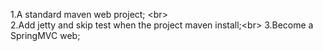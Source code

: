 1.A standard maven web project; \<br>  
2.Add jetty and skip test when the project maven install;\<br>
3.Become a SpringMVC web;